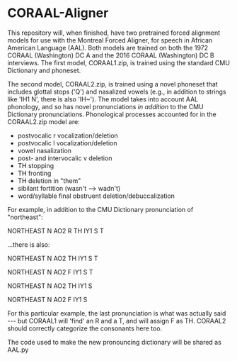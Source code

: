 # CORAAL-Aligner
This repository will, when finished, have two pretrained forced alignment models for use with the Montreal Forced Aligner,
for speech in African American Language (AAL). Both models are trained on both the 1972 CORAAL (Washington) DC A and the 
2016 CORAAL (Washington) DC B interviews. The first model, CORAAL1.zip, is trained using the standard CMU Dictionary and phoneset. 

The second model, CORAAL2.zip, is trained using a novel phoneset that includes glottal stops ('Q') and nasalized vowels (e.g., in
addition to strings like 'IH1 N', there is also 'IH~'). The model takes into account AAL phonology, and so has novel pronunciations 
*in addition* to the CMU Dictionary pronunciations. Phonological processes accounted for in the CORAAL2.zip model are:

- postvocalic r vocalization/deletion
- postvocalic l vocalization/deletion
- vowel nasalization
- post- and intervocalic v deletion
- TH stopping
- TH fronting
- TH deletion in "them"
- sibilant fortition (wasn't --> wadn't)
- word/syllable final obstruent deletion/debuccalization

For example, in addition to the CMU Dictionary pronunciation of "northeast":

NORTHEAST N AO2 R TH IY1 S T

...there is also:

NORTHEAST N AO2 TH IY1 S T

NORTHEAST N AO2 F IY1 S T

NORTHEAST N AO2 TH IY1 S 

NORTHEAST N AO2 F IY1 S 

For this particular example, the last pronunciation is what was actually said --- but CORAAL1 will 'find' an R and a T, and will assign
F as TH. CORAAL2 should  correctly categorize the consonants here too.

The code used to make the new pronouncing dictionary will be shared as AAL.py
